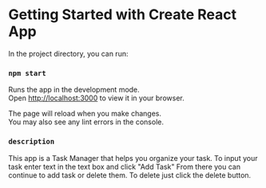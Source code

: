 # Getting Started with Create React App

In the project directory, you can run:

### `npm start`

Runs the app in the development mode.\
Open [http://localhost:3000](http://localhost:3000) to view it in your browser.

The page will reload when you make changes.\
You may also see any lint errors in the console.

### `description`

This app is a Task Manager that helps you organize your task.
To input your task enter text in the text box and click "Add Task"
From there you can continue to add task or delete them. 
To delete just click the delete button.
